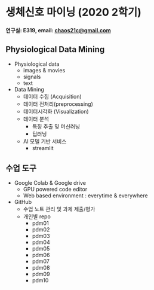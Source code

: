 # 생체신호 마이닝 (2020 2학기)
#### 연구실: E319, email: chaos21c@gmail.com

## Physiological Data Mining
* Physiological data
  - images & movies
  - signals
  - text
* Data Mining
  - 데이터 수집 (Acquisition)
  - 데이터 전처리(preprocessing)
  - 데이터시각화 (Visualization)
  - 데이터 분석
    * 특징 추출 및 머신러닝
    * 딥러닝
  - AI 모델 기반 서비스
    * streamlit
    
## 수업 도구
* Google Colab & Google drive
  - GPU powered code editor
  - Web based environment : everytime & everywhere
* GitHub
  - 수업 노트 관리 및 과제 제출/평가    
  - 개인별 repo  
    * pdm01
    * pdm02
    * pdm03
    * pdm04
    * pdm05
    * pdm06
    * pdm07
    * pdm08
    * pdm09
    * pdm10
    
